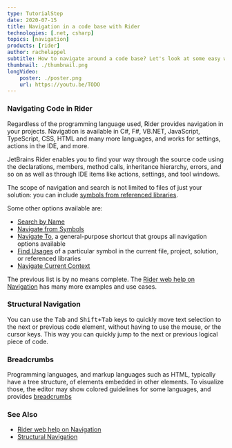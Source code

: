 ```yaml
---
type: TutorialStep
date: 2020-07-15
title: Navigation in a code base with Rider
technologies: [.net, csharp]
topics: [navigation]
products: [rider]
author: rachelappel
subtitle: How to navigate around a code base? Let's look at some easy ways of doing so.
thumbnail: ./thumbnail.png
longVideo: 
    poster: ./poster.png
    url: https://youtu.be/TODO
---
```


### Navigating Code in Rider

Regardless of the programming language used, Rider provides navigation in your projects. Navigation is available in C#,
F#, VB.NET, JavaScript, TypeScript, CSS, HTML and many more languages, and works for settings, actions in the IDE, and more.

JetBrains Rider enables you to find your way through the source code using the declarations, members, method calls, 
inheritance hierarchy, errors, and so on as well as through IDE items like actions, settings, and tool windows.

The scope of navigation and search is not limited to files of just your solution: you can include
[symbols from referenced libraries](https://www.jetbrains.com/help/rider/Navigation_and_Search__Navigating_to_External_Sources.html).

Some other options available are:

* [Search by Name](https://www.jetbrains.com/help/rider/Navigation_and_Search__Search.html)
* [Navigate from Symbols](https://www.jetbrains.com/help/rider/Navigation_and_Search__Navigation_from_Symbols.html)
* [Navigate To](https://www.jetbrains.com/help/rider/Navigation_and_Search__Navigate_from_Here.html), a general-purpose shortcut that groups all navigation options available
* [Find Usages](https://www.jetbrains.com/help/rider/Navigation_and_Search__Finding_Usages.html) of a particular symbol in the current file, project, solution, or referenced libraries
* [Navigate Current Context](https://www.jetbrains.com/help/rider/Navigation_and_Search__Context_Dependent_Navigation.html)

The previous list is by no means complete. The [Rider web help on Navigation](https://www.jetbrains.com/help/rider/Navigation_and_Search__Index.html)
has many more examples and use cases.

### Structural Navigation

You can use the <kbd>Tab</kbd> and <kbd>Shift+Tab</kbd> keys to quickly move text selection to the next or previous code element,
without having to use the mouse, or the cursor keys. This way you can quickly jump to the next or previous logical piece of code.

### Breadcrumbs

Programming languages, and markup languages such as HTML, typically have a tree structure, of elements embedded in other elements.
To visualize those, the editor may show colored guidelines for some languages, and provides [breadcrumbs](https://www.jetbrains.com/help/rider/Settings_Editor_Breadcrumbs.html)

### See Also

- [Rider web help on Navigation](https://www.jetbrains.com/help/rider/Navigation_and_Search__Index.html)
- [Structural Navigation](https://www.jetbrains.com/help/rider/Navigation_and_Search_Structural_Navigation.html)